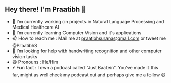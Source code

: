 ## Hey there! I'm Praatibh 👋

- 🔭 I’m currently working on projects in Natural Language Processing and Medical Healthcare AI 
- 🌱 I’m currently learning Computer Vision and it's applications
- 📫 How to reach me : Mail me at praatibhsurana@gmail.com or tweet me @PraatibhS
- 🤔 I’m looking for help with handwriting recognition and other computer vision tasks
- 😄 Pronouns : He/Him
- ⚡ Fun fact : I own a podcast called "Just Baatein". You've made it this far, might as well check my podcast out and perhaps give me a follow 😄


<!--
**praatibhsurana/praatibhsurana** is a ✨ _special_ ✨ repository because its `README.md` (this file) appears on your GitHub profile.

Here are some ideas to get you started:

- 🔭 I’m currently working on ...
- 🌱 I’m currently learning ...
- 👯 I’m looking to collaborate on ...
- 🤔 I’m looking for help with ...
- 💬 Ask me about ...
- 📫 How to reach me: ...
- 😄 Pronouns: ...
- ⚡ Fun fact: ...
-->
